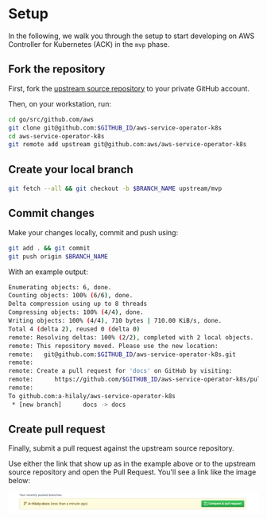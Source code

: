 # Setup 

In the following, we walk you through the setup to start developing on AWS Controller for Kubernetes (ACK) in the `mvp` phase.

## Fork the repository

First, fork the [upstream source repository](github.com/aws/aws-controllers-k8s) to your private GitHub account.

Then, on your workstation, run:

```bash
cd go/src/github.com/aws
git clone git@github.com:$GITHUB_ID/aws-service-operator-k8s
cd aws-service-operator-k8s
git remote add upstream git@github.com:aws/aws-service-operator-k8s
```

## Create your local branch

```bash
git fetch --all && git checkout -b $BRANCH_NAME upstream/mvp
```

## Commit changes

Make your changes locally, commit and push using:

```bash
git add . && git commit
git push origin $BRANCH_NAME
```

With an example output:

```bash
Enumerating objects: 6, done.
Counting objects: 100% (6/6), done.
Delta compression using up to 8 threads
Compressing objects: 100% (4/4), done.
Writing objects: 100% (4/4), 710 bytes | 710.00 KiB/s, done.
Total 4 (delta 2), reused 0 (delta 0)
remote: Resolving deltas: 100% (2/2), completed with 2 local objects.
remote: This repository moved. Please use the new location:
remote:   git@github.com:$GITHUB_ID/aws-service-operator-k8s.git
remote: 
remote: Create a pull request for 'docs' on GitHub by visiting:
remote:      https://github.com/$GITHUB_ID/aws-service-operator-k8s/pull/new/docs
remote: 
To github.com:a-hilaly/aws-service-operator-k8s
 * [new branch]      docs -> docs
```

## Create pull request

Finally, submit a pull request against the upstream source repository.

Use either the link that show up as in the example above or to the upstream source repository and open the Pull Request. You'll see a link like the image below:

![images](../images/github-pr.png)